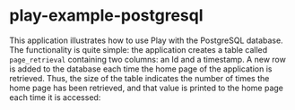 # play-example-postgresql

This application illustrates how to use Play with the PostgreSQL database.  The functionality is quite simple: the application creates a table called `page_retrieval` containing two columns: an Id and a timestamp.  A new row is added to the database each time the home page of the application is retrieved.   Thus, the size of the table indicates the number of times the home page has been retrieved, and that value is printed to the home page each time it is accessed:


